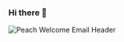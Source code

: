 ### Hi there 👋
![Peach Welcome Email Header](https://user-images.githubusercontent.com/90649106/182219383-d91cc048-28d8-40c3-985b-b67a67e9ee48.png)

<!--
**ValeriaPineda23/ValeriaPineda23** is a ✨ _special_ ✨ repository because its `README.md` (this file) appears on your GitHub profile.

Here are some ideas to get you started:

- 🔭 I’m currently working on ...
- 🌱 I’m currently learning ...
- 👯 I’m looking to collaborate on ...
- 🤔 I’m looking for help with ...
- 💬 Ask me about ...
- 📫 How to reach me: ...
- 😄 Pronouns: ...
- ⚡ Fun fact: ...
-->
